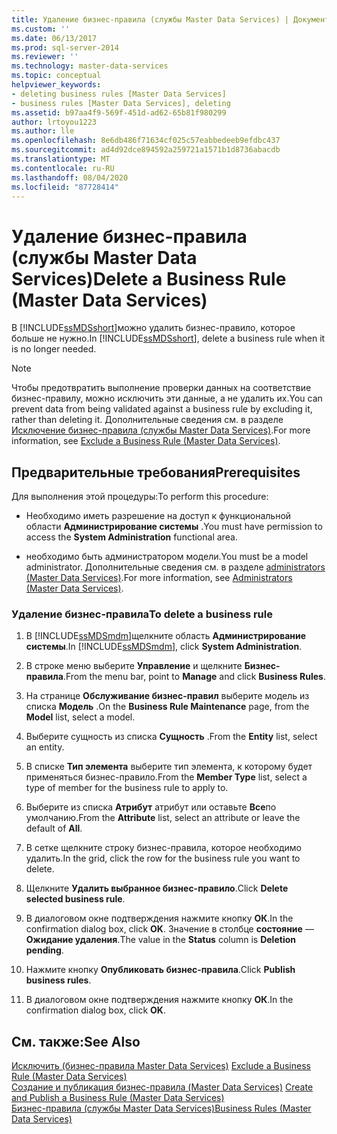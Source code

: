 ```yaml
---
title: Удаление бизнес-правила (службы Master Data Services) | Документы Майкрософт
ms.custom: ''
ms.date: 06/13/2017
ms.prod: sql-server-2014
ms.reviewer: ''
ms.technology: master-data-services
ms.topic: conceptual
helpviewer_keywords:
- deleting business rules [Master Data Services]
- business rules [Master Data Services], deleting
ms.assetid: b97aa4f9-569f-451d-ad62-65b81f980299
author: lrtoyou1223
ms.author: lle
ms.openlocfilehash: 8e6db486f71634cf025c57eabbedeeb9efdbc437
ms.sourcegitcommit: ad4d92dce894592a259721a1571b1d8736abacdb
ms.translationtype: MT
ms.contentlocale: ru-RU
ms.lasthandoff: 08/04/2020
ms.locfileid: "87728414"
---
```

# <a name="delete-a-business-rule-master-data-services"></a><span data-ttu-id="523f3-102">Удаление бизнес-правила (службы Master Data Services)</span><span class="sxs-lookup"><span data-stu-id="523f3-102">Delete a Business Rule (Master Data Services)</span></span>
  <span data-ttu-id="523f3-103">В [!INCLUDE[ssMDSshort](../includes/ssmdsshort-md.md)]можно удалить бизнес-правило, которое больше не нужно.</span><span class="sxs-lookup"><span data-stu-id="523f3-103">In [!INCLUDE[ssMDSshort](../includes/ssmdsshort-md.md)], delete a business rule when it is no longer needed.</span></span>  
  
> [!NOTE]  
>  <span data-ttu-id="523f3-104">Чтобы предотвратить выполнение проверки данных на соответствие бизнес-правилу, можно исключить эти данные, а не удалить их.</span><span class="sxs-lookup"><span data-stu-id="523f3-104">You can prevent data from being validated against a business rule by excluding it, rather than deleting it.</span></span> <span data-ttu-id="523f3-105">Дополнительные сведения см. в разделе [Исключение бизнес-правила (службы Master Data Services)](exclude-a-business-rule-master-data-services.md).</span><span class="sxs-lookup"><span data-stu-id="523f3-105">For more information, see [Exclude a Business Rule &#40;Master Data Services&#41;](exclude-a-business-rule-master-data-services.md).</span></span>  
  
## <a name="prerequisites"></a><span data-ttu-id="523f3-106">Предварительные требования</span><span class="sxs-lookup"><span data-stu-id="523f3-106">Prerequisites</span></span>  
 <span data-ttu-id="523f3-107">Для выполнения этой процедуры:</span><span class="sxs-lookup"><span data-stu-id="523f3-107">To perform this procedure:</span></span>  
  
-   <span data-ttu-id="523f3-108">Необходимо иметь разрешение на доступ к функциональной области **Администрирование системы** .</span><span class="sxs-lookup"><span data-stu-id="523f3-108">You must have permission to access the **System Administration** functional area.</span></span>  
  
-   <span data-ttu-id="523f3-109">необходимо быть администратором модели.</span><span class="sxs-lookup"><span data-stu-id="523f3-109">You must be a model administrator.</span></span> <span data-ttu-id="523f3-110">Дополнительные сведения см. в разделе [administrators &#40;Master Data Services&#41;](../../2014/master-data-services/administrators-master-data-services.md).</span><span class="sxs-lookup"><span data-stu-id="523f3-110">For more information, see [Administrators &#40;Master Data Services&#41;](../../2014/master-data-services/administrators-master-data-services.md).</span></span>  
  
### <a name="to-delete-a-business-rule"></a><span data-ttu-id="523f3-111">Удаление бизнес-правила</span><span class="sxs-lookup"><span data-stu-id="523f3-111">To delete a business rule</span></span>  
  
1.  <span data-ttu-id="523f3-112">В [!INCLUDE[ssMDSmdm](../includes/ssmdsmdm-md.md)]щелкните область **Администрирование системы**.</span><span class="sxs-lookup"><span data-stu-id="523f3-112">In [!INCLUDE[ssMDSmdm](../includes/ssmdsmdm-md.md)], click **System Administration**.</span></span>  
  
2.  <span data-ttu-id="523f3-113">В строке меню выберите **Управление** и щелкните **Бизнес-правила**.</span><span class="sxs-lookup"><span data-stu-id="523f3-113">From the menu bar, point to **Manage** and click **Business Rules**.</span></span>  
  
3.  <span data-ttu-id="523f3-114">На странице **Обслуживание бизнес-правил** выберите модель из списка **Модель** .</span><span class="sxs-lookup"><span data-stu-id="523f3-114">On the **Business Rule Maintenance** page, from the **Model** list, select a model.</span></span>  
  
4.  <span data-ttu-id="523f3-115">Выберите сущность из списка **Сущность** .</span><span class="sxs-lookup"><span data-stu-id="523f3-115">From the **Entity** list, select an entity.</span></span>  
  
5.  <span data-ttu-id="523f3-116">В списке **Тип элемента** выберите тип элемента, к которому будет применяться бизнес-правило.</span><span class="sxs-lookup"><span data-stu-id="523f3-116">From the **Member Type** list, select a type of member for the business rule to apply to.</span></span>  
  
6.  <span data-ttu-id="523f3-117">Выберите из списка **Атрибут** атрибут или оставьте **Все**по умолчанию.</span><span class="sxs-lookup"><span data-stu-id="523f3-117">From the **Attribute** list, select an attribute or leave the default of **All**.</span></span>  
  
7.  <span data-ttu-id="523f3-118">В сетке щелкните строку бизнес-правила, которое необходимо удалить.</span><span class="sxs-lookup"><span data-stu-id="523f3-118">In the grid, click the row for the business rule you want to delete.</span></span>  
  
8.  <span data-ttu-id="523f3-119">Щелкните **Удалить выбранное бизнес-правило**.</span><span class="sxs-lookup"><span data-stu-id="523f3-119">Click **Delete selected business rule**.</span></span>  
  
9. <span data-ttu-id="523f3-120">В диалоговом окне подтверждения нажмите кнопку **ОК**.</span><span class="sxs-lookup"><span data-stu-id="523f3-120">In the confirmation dialog box, click **OK**.</span></span> <span data-ttu-id="523f3-121">Значение в столбце **состояние** — **Ожидание удаления**.</span><span class="sxs-lookup"><span data-stu-id="523f3-121">The value in the **Status** column is **Deletion pending**.</span></span>  
  
10. <span data-ttu-id="523f3-122">Нажмите кнопку **Опубликовать бизнес-правила**.</span><span class="sxs-lookup"><span data-stu-id="523f3-122">Click **Publish business rules**.</span></span>  
  
11. <span data-ttu-id="523f3-123">В диалоговом окне подтверждения нажмите кнопку **ОК**.</span><span class="sxs-lookup"><span data-stu-id="523f3-123">In the confirmation dialog box, click **OK**.</span></span>  
  
## <a name="see-also"></a><span data-ttu-id="523f3-124">См. также:</span><span class="sxs-lookup"><span data-stu-id="523f3-124">See Also</span></span>  
 <span data-ttu-id="523f3-125">[Исключить &#40;бизнес-правила Master Data Services&#41;](exclude-a-business-rule-master-data-services.md) </span><span class="sxs-lookup"><span data-stu-id="523f3-125">[Exclude a Business Rule &#40;Master Data Services&#41;](exclude-a-business-rule-master-data-services.md) </span></span>  
 <span data-ttu-id="523f3-126">[Создание и публикация бизнес-правила &#40;Master Data Services&#41;](../../2014/master-data-services/create-and-publish-a-business-rule-master-data-services.md) </span><span class="sxs-lookup"><span data-stu-id="523f3-126">[Create and Publish a Business Rule &#40;Master Data Services&#41;](../../2014/master-data-services/create-and-publish-a-business-rule-master-data-services.md) </span></span>  
 [<span data-ttu-id="523f3-127">Бизнес-правила (службы Master Data Services)</span><span class="sxs-lookup"><span data-stu-id="523f3-127">Business Rules &#40;Master Data Services&#41;</span></span>](../../2014/master-data-services/business-rules-master-data-services.md)  
  
  
